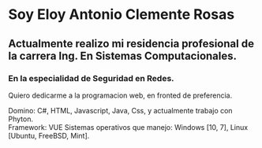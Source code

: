 # Soy Eloy Antonio Clemente Rosas
## Actualmente realizo mi residencia profesional de la carrera Ing. En Sistemas Computacionales.  
### En la especialidad de Seguridad en Redes.  

Quiero dedicarme a la programacion web, en fronted de preferencia.

Domino: C#, HTML, Javascript, Java, Css, y actualmente trabajo con Phyton.  
Framework: VUE
Sistemas operativos que manejo: Windows [10, 7], Linux [Ubuntu, FreeBSD, Mint].

